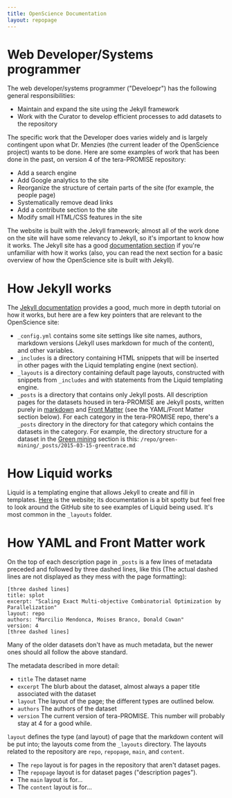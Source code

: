 ```yaml
---
title: OpenScience Documentation
layout: repopage
---
```


# Web Developer/Systems programmer
The web developer/systems programmer ("Develoepr") has the following general responsibilities:
 * Maintain and expand the site using the Jekyll framework
 * Work with the Curator to develop efficient processes to add datasets to the repository

The specific work that the Developer does varies widely and is largely contingent upon what Dr. Menzies (the current leader of the OpenScience project) wants to be done. Here are some examples of work that has been done in the past, on version 4 of the tera-PROMISE repository:

 * Add a search engine
 * Add Google analytics to the site
 * Reorganize the structure of certain parts of the site (for example, the people page)
 * Systematically remove dead links
 * Add a contribute section to the site
 * Modify small HTML/CSS features in the site

The website is built with the Jekyll framework; almost all of the work done on the site will have some relevancy to Jekyll, so it's important to know how it works. The Jekyll site has a good [documentation section](http://jekyllrb.com/docs/home/) if you're unfamiliar with how it works (also, you can read the next section for a basic overview of how the OpenScience site is built with Jekyll).

# How Jekyll works

The [Jekyll documentation](http://jekyllrb.com/docs/home/) provides a good, much more in depth tutorial on how it works, but here are a few key pointers that are relevant to the OpenScience site:
 * ```_config.yml``` contains some site settings like site names, authors, markdown versions (Jekyll uses markdown for much of the content), and other variables.
 * ```_includes``` is a directory containing HTML snippets that will be inserted in other pages with the Liquid templating engine (next section).
 * ```_layouts``` is a directory containing default page layouts, constructed with snippets from ```_includes``` and with statements from the Liquid templating engine.
 * ```_posts``` is a directory that contains only Jekyll posts. All description pages for the datasets housed in tera-PROMISE are Jekyll posts, written purely in [markdown](http://daringfireball.net/projects/markdown/) and [Front Matter](http://jekyllrb.com/docs/frontmatter/) (see the YAML/Front Matter section below). For each category in the tera-PROMISE repo, there's a ```_posts``` directory in the directory for that category which contains the datasets in the category. For example, the directory structure for a dataset in the [Green mining](http://openscience.us/repo/green-mining/) section is this: ```/repo/green-mining/_posts/2015-03-15-greentrace.md```

# How Liquid works

Liquid is a templating engine that allows Jekyll to create and fill in templates. [Here](http://liquidmarkup.org/) is the website; its documentation is a bit spotty but feel free to look around the GitHub site to see examples of Liquid being used. It's most common in the ```_layouts``` folder.

# How YAML and Front Matter work

On the top of each description page in ```_posts``` is a few lines of metadata preceded and followed by three dashed lines, like this (The actual dashed lines are not displayed as they mess with the page formatting):

```
[three dashed lines]
title: splot
excerpt: "Scaling Exact Multi-objective Combinatorial Optimization by Parallelization"
layout: repo
authors: "Marcilio Mendonca, Moises Branco, Donald Cowan"
version: 4
[three dashed lines]
```

Many of the older datasets don't have as much metadata, but the newer ones should all follow the above standard.

The metadata described in more detail:
 * ```title``` The dataset name
 * ```excerpt``` The blurb about the dataset, almost always a paper title associated with the dataset
 * ```layout``` The layout of the page; the different types are outlined below.
 * ```authors``` The authors of the dataset
 * ```version``` The current version of tera-PROMISE. This number will probably stay at 4 for a good while.

```layout``` defines the type (and layout) of page that the markdown content will be put into; the layouts come from the ```_layouts``` directory. The layouts related to the repository are ```repo```, ```repopage```, ```main```, and ```content```.
 * The ```repo``` layout is for pages in the repository that aren't dataset pages.
 * The ```repopage``` layout is for dataset pages ("description pages").
 * The ```main``` layout is for...
 * The ```content``` layout is for...




